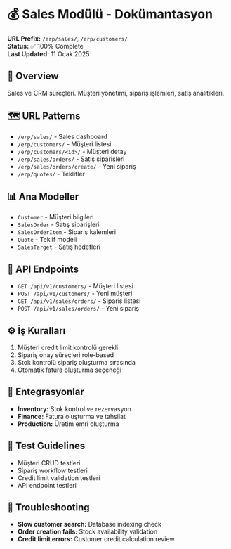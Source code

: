 # 💰 Sales Modülü - Dokümantasyon

**URL Prefix:** `/erp/sales/`, `/erp/customers/`  
**Status:** ✅ 100% Complete  
**Last Updated:** 11 Ocak 2025  

## 🎯 Overview
Sales ve CRM süreçleri. Müşteri yönetimi, sipariş işlemleri, satış analitikleri.

## 🗺️ URL Patterns
- `/erp/sales/` - Sales dashboard
- `/erp/customers/` - Müşteri listesi  
- `/erp/customers/<id>/` - Müşteri detay
- `/erp/sales/orders/` - Satış siparişleri
- `/erp/sales/orders/create/` - Yeni sipariş
- `/erp/quotes/` - Teklifler

## 📊 Ana Modeller
- `Customer` - Müşteri bilgileri
- `SalesOrder` - Satış siparişleri  
- `SalesOrderItem` - Sipariş kalemleri
- `Quote` - Teklif modeli
- `SalesTarget` - Satış hedefleri

## 📡 API Endpoints
- `GET /api/v1/customers/` - Müşteri listesi
- `POST /api/v1/customers/` - Yeni müşteri
- `GET /api/v1/sales/orders/` - Sipariş listesi
- `POST /api/v1/sales/orders/` - Yeni sipariş

## ⚙️ İş Kuralları
1. Müşteri credit limit kontrolü gerekli
2. Sipariş onay süreçleri role-based
3. Stok kontrolü sipariş oluşturma sırasında
4. Otomatik fatura oluşturma seçeneği

## 🔗 Entegrasyonlar
- **Inventory:** Stok kontrol ve rezervasyon
- **Finance:** Fatura oluşturma ve tahsilat
- **Production:** Üretim emri oluşturma

## 🧪 Test Guidelines
- Müşteri CRUD testleri
- Sipariş workflow testleri  
- Credit limit validation testleri
- API endpoint testleri

## 🔧 Troubleshooting
- **Slow customer search:** Database indexing check
- **Order creation fails:** Stock availability validation
- **Credit limit errors:** Customer credit calculation review 
